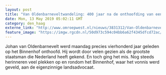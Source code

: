 ```yaml
---
layout: post
title: "Van Oldenbarneveltwandeling: 400 jaar na de onthoofding van een groot staatsman"
date: Mon, 13 May 2019 05:02:11 GMT
category: den_haag
externe_link: "http://www.omroepwest.nl/nieuws/3831312/Van-Oldenbarneveltwandeling-400-jaar-na-de-onthoofding-van-een-groot-staatsman"
feature_image: "https://imgw.rgcdn.nl/50d973c594c04bb6a62f4345dfcd72ac/opener/3831835.jpg"
---
```


Johan van Oldenbarnevelt werd maandag precies vierhonderd jaar geleden op het Binnenhof onthoofd. Hij wordt door velen gezien als de grootste staatsman die Nederland heeft gekend. En toch ging het mis. Nog steeds herinneren veel plekken op en rondom het Binnenhof, waar het vonnis werd geveld, aan de eigenzinnige landsadvocaat.
